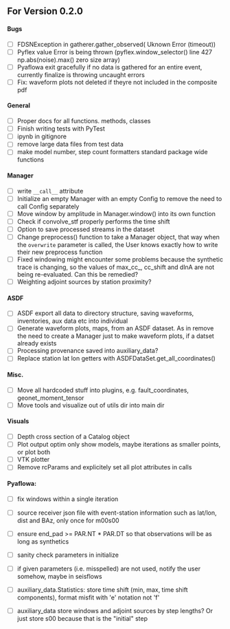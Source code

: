 ## For Version 0.2.0

#### Bugs
- [ ] FDSNException in gatherer.gather_observed( Uknown Error (timeout))
- [ ] Pyflex value Error is being thrown (pyflex.window_selector() line 427 np.abs(noise).max() zero size array)
- [ ] Pyaflowa exit gracefully if no data is gathered for an entire event, currently finalize is throwing uncaught errors
- [ ] Fix: waveform plots not deleted if theyre not included in the composite pdf

#### General
- [ ] Proper docs for all functions. methods, classes 
- [ ] Finish writing tests with PyTest
- [ ] ipynb in gitignore
- [ ] remove large data files from test data
- [ ] make model number, step count formatters standard package wide functions

#### Manager
- [ ] write `__call__` attribute
- [ ] Initialize an empty Manager with an empty Config to remove the need to call Config separately
- [ ] Move window by amplitude in Manager.window() into its own function
- [ ] Check if convolve_stf properly performs the time shift
- [ ] Option to save processed streams in the dataset
- [ ] Change preprocess() function to take a Manager object, that way when the `overwrite` parameter is called, the User knows exactly
      how to write their new preprocess function
- [ ] Fixed windowing might encounter some problems because the synthetic trace is changing, so the values of max_cc_, cc_shift and dlnA       are not being re-evaluated. Can this be remedied?
- [ ] Weighting adjoint sources by station proximity?

#### ASDF
- [ ] ASDF export all data to directory structure, saving waveforms, inventories, aux data etc into individual 
- [ ] Generate waveform plots, maps, from an ASDF dataset. As in remove the need to create a Manager just to make 
      waveform plots, if a datset already exists
- [ ] Processing provenance saved into auxiliary_data?
- [ ] Replace station lat lon getters with ASDFDataSet.get_all_coordinates()

#### Misc.
- [ ] Move all hardcoded stuff into plugins, e.g. fault_coordinates, geonet_moment_tensor
- [ ] Move tools and visualize out of utils dir into main dir

#### Visuals
- [ ] Depth cross section of a Catalog object
- [ ] Plot output optim only show models, maybe iterations as smaller points, or plot both
- [ ] VTK plotter
- [ ] Remove rcParams and explicitely set all plot attributes in calls

#### Pyaflowa:
- [ ] fix windows within a single iteration
- [ ] source receiver json file with event-station information such as lat/lon, dist and BAz, only once for m00s00
- [ ] ensure end_pad >= PAR.NT * PAR.DT so that observations will be as long as synthetics
- [ ] sanity check parameters in initialize
- [ ] if given parameters (i.e. misspelled) are not used, notify the user somehow, maybe in seisflows
- [ ] auxiliary_data.Statistics: store time shift (min, max, time shift components), format misfit with 'e' notation not 'f'
- [ ] auxiliary_data store windows and adjoint sources by step lengths? Or just store s00 because that is the "initial" step

